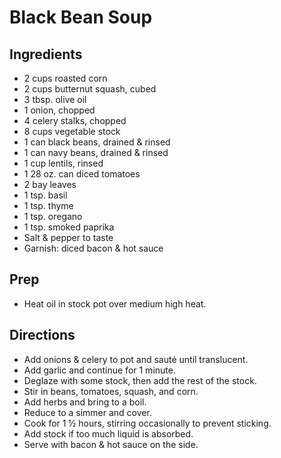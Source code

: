 # Black Bean Soup

## Ingredients

- 2 cups roasted corn
- 2 cups butternut squash, cubed
- 3 tbsp. olive oil
- 1 onion, chopped
- 4 celery stalks, chopped
- 8 cups vegetable stock
- 1 can black beans, drained & rinsed
- 1 can navy beans, drained & rinsed
- 1 cup lentils, rinsed
- 1 28 oz. can diced tomatoes
- 2 bay leaves
- 1 tsp. basil
- 1 tsp. thyme
- 1 tsp. oregano
- 1 tsp. smoked paprika
- Salt & pepper to taste
- Garnish: diced bacon & hot sauce

## Prep

- Heat oil in stock pot over medium high heat.

## Directions

- Add onions & celery to pot and sauté until translucent.
- Add garlic and continue for 1 minute.
- Deglaze with some stock, then add the rest of the stock.
- Stir in beans, tomatoes, squash, and corn.
- Add herbs and bring to a boil.
- Reduce to a simmer and cover.
- Cook for 1 ½ hours, stirring occasionally to prevent sticking.
- Add stock if too much liquid is absorbed.
- Serve with bacon & hot sauce on the side.
